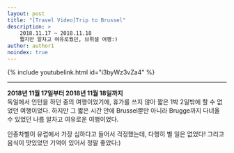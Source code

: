 ```yaml
---
layout: post
title: "[Travel Video]Trip to Brussel"
description: >  
    2018.11.17 ~ 2018.11.18  
    짧지만 알차고 여유로웠던, 브뤼셀 여행:)
author: author1
noindex: true
---
```


{% include youtubelink.html id="i3byWz3vZa4" %}

***

<span style="color: var(--highlight-color)"> __2018년 11월 17일부터 2018년 11월 18일까지__  </span>  
독일에서 인턴을 하던 중의 여행이었기에, 휴가를 쓰지 않아 짧은 1박 2일밖에 할 수 없었던 여행이었다. 하지만 그 짧은 시간 안에 Brussel뿐만 아니라 Brugge까지 다녀올 수 있었던 나름 알차고 여유로운 여행이었다.

인종차별이 유럽에서 가장 심하다고 들어서 걱정했는데, 다행히 별 일은 없었다! 그리고 음식이 맛있었던 기억이 있어서 정말 좋았다:)